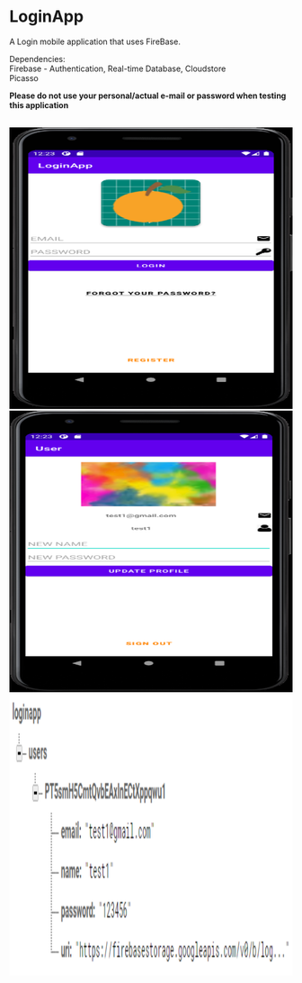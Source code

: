LoginApp
========
A Login mobile application that uses FireBase.

Dependencies: <br/>
Firebase - Authentication, Real-time Database, Cloudstore <br/>
Picasso <br/>

**Please do not use your personal/actual e-mail or password when testing this application** 
<br/>
<br/>

<img src="https://github.com/LawZHRobin/Projects/raw/main/Java/LoginPage.PNG" width="750" height="500"> <br/>
<img src="https://github.com/LawZHRobin/Projects/raw/main/Java/UserProfile.PNG" width="750" height="500"> <br/>
<img src="https://github.com/LawZHRobin/Projects/raw/main/Java/realtime-db.PNG" width="750" height="500"> <br/>
